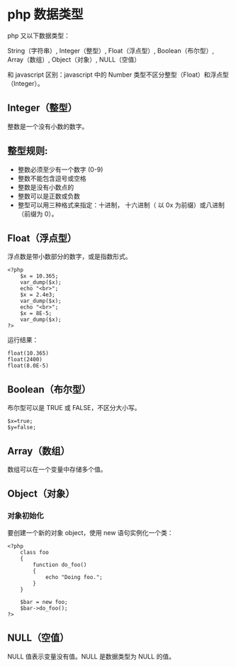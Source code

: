 # php 数据类型

php 又以下数据类型：

String（字符串）, Integer（整型）, Float（浮点型）, Boolean（布尔型）, Array（数组）, Object（对象）, NULL（空值）

和 javascript 区别：javascript 中的 Number 类型不区分整型（Float）和浮点型（Integer）。

## Integer（整型）

整数是一个没有小数的数字。

## 整型规则:

- 整数必须至少有一个数字 (0-9)
- 整数不能包含逗号或空格
- 整数是没有小数点的
- 整数可以是正数或负数
- 整型可以用三种格式来指定：十进制， 十六进制（ 以 0x 为前缀）或八进制（前缀为 0）。

## Float（浮点型）

浮点数是带小数部分的数字，或是指数形式。

    <?php 
        $x = 10.365;
        var_dump($x);
        echo "<br>"; 
        $x = 2.4e3;
        var_dump($x);
        echo "<br>"; 
        $x = 8E-5;
        var_dump($x);
    ?>

运行结果：

    float(10.365)
    float(2400)
    float(8.0E-5)

## Boolean（布尔型）

布尔型可以是 TRUE 或 FALSE，不区分大小写。

    $x=true;
    $y=false;

## Array（数组）

数组可以在一个变量中存储多个值。

## Object（对象）

### 对象初始化

要创建一个新的对象 object，使用 new 语句实例化一个类：

    <?php
        class foo
        {
            function do_foo()
            {
                echo "Doing foo."; 
            }
        }

        $bar = new foo;
        $bar->do_foo();
    ?>

## NULL（空值）

NULL 值表示变量没有值。NULL 是数据类型为 NULL 的值。